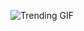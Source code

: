 
<!-- GIF_SECTION -->
![Trending GIF](https://media2.giphy.com/media/v1.Y2lkPThiYjIxNzcybThjc2prMWRiaGw2ODZtcmQ0NHA3OG0wYmN3OTN0d3Y4OGNzZmE0NCZlcD12MV9naWZzX3NlYXJjaCZjdD1n/3ohs814r2VtQYQWxkQ/giphy.gif)
<!-- END_GIF_SECTION -->
